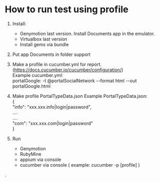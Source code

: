 # How to run test using profile

1. Install:
   - Genymotion last version. Install Documents app in the emulator.
   - Virtualbox last version
   - Install gems via bundle 

2. Put app Documents in folder support

3. Make a profile in cucumber.yml for report. (https://docs.cucumber.io/cucumber/configuration/)  
Example cucumber.yml:  
portalGoogle: -t @portalSocialNetwork --format html --out portalGoogle.html

4. Make profile PortalTypeData.json
Example PortalTypeData.json:  
{  
  "info": "xxx.xxx.info|login|password",  
  ....  
  ....  
  "com": "xxx.xxx.com|login|password"  
}

5. Run 
   - Genymotion 
   - RubyMine    
   - appium via console
   - cucumber via console ( example: cucumber -p [profile] )



. 


